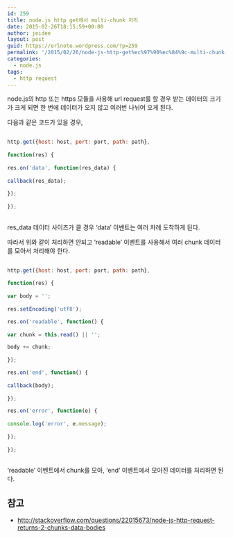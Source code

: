 ```yaml
---
id: 259
title: node.js http get에서 multi-chunk 처리
date: 2015-02-26T18:15:59+00:00
author: jeidee
layout: post
guid: https://erlnote.wordpress.com/?p=259
permalink: '/2015/02/26/node-js-http-get%ec%97%90%ec%84%9c-multi-chunk-%ec%b2%98%eb%a6%ac/'
categories:
  - node.js
tags:
  - http request
---
```

node.js의 http 또는 https 모듈을 사용해 url request를 할 경우 받는 데이터의 크기가 크게 되면 한 번에 데이터가 오지 않고 여러번 나뉘어 오게 된다.

다음과 같은 코드가 있을 경우,

```javascript
    
http.get({host: host, port: port, path: path},
        
function(res) {
          
res.on('data', function(res_data) {
            
callback(res_data);
          
});
        
});
  
```

res_data 데이터 사이즈가 클 경우 &#8216;data&#8217; 이벤트는 여러 차례 도착하게 된다.
  
따라서 위와 같이 처리하면 안되고 &#8216;readable&#8217; 이벤트를 사용해서 여러 chunk 데이터를 모아서 처리해야 한다.

```javascript
  
http.get({host: host, port: port, path: path},
        
function(res) {
          
var body = '';
          
res.setEncoding('utf8');

res.on('readable', function() {
            
var chunk = this.read() || '';

body += chunk;
          
});

res.on('end', function() {
            
callback(body);
          
});

res.on('error', function(e) {
            
console.log('error', e.message);
          
});
        
});
  
```

&#8216;readable&#8217; 이벤트에서 chunk를 모아, &#8216;end&#8217; 이벤트에서 모아진 데이터를 처리하면 된다.

## 참고

  * http://stackoverflow.com/questions/22015673/node-js-http-request-returns-2-chunks-data-bodies
